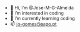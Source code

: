 - 👋 Hi, I’m @Jose-M-G-Almeida
- 👀 I’m interested in coding
- 🌱 I’m currently learning coding
- 📫 jo-gomes@sapo.pt

<!---
Jose-M-G-Almeida/Jose-M-G-Almeida is a ✨ special ✨ repository because its `README.md` (this file) appears on your GitHub profile.
You can click the Preview link to take a look at your changes.
--->
